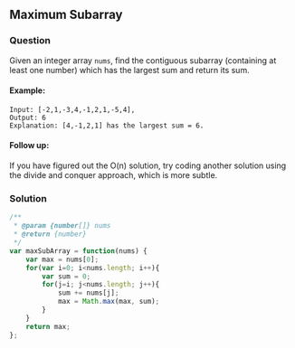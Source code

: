 ## Maximum Subarray

### Question

Given an integer array `nums`, find the contiguous subarray (containing at least one number) which has the largest sum and return its sum.

#### Example:
```shell
Input: [-2,1,-3,4,-1,2,1,-5,4],
Output: 6
Explanation: [4,-1,2,1] has the largest sum = 6.
```

#### Follow up:
If you have figured out the O(n) solution, try coding another solution using the divide and conquer approach, which is more subtle.

### Solution
```javascript
/**
 * @param {number[]} nums
 * @return {number}
 */
var maxSubArray = function(nums) {
    var max = nums[0];
    for(var i=0; i<nums.length; i++){
        var sum = 0;
        for(j=i; j<nums.length; j++){
            sum += nums[j];
            max = Math.max(max, sum);
        }
    }
    return max;
};
```

